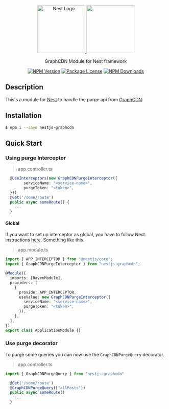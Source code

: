 <p align="center">
  <a href="https://nestjs.com/" target="blank"><img src="https://kamilmysliwiec.com/public/nest-logo.png#1"  height="150" alt="Nest Logo" />   </a>
  <a href="https://graphcdn.io" target="_blank"><img src="https://res.cloudinary.com/crunchbase-production/image/upload/c_lpad,f_auto,q_auto:eco,dpr_1/soeczselxya3vtswcxv5" height="150"></a>
</p>

<p align="center">GraphCDN Module for Nest framework</p>

<p align="center">
<a href="https://www.npmjs.com/package/nestjs-graphcdn"><img src="https://img.shields.io/npm/v/nestjs-graphcdn.svg" alt="NPM Version" /></a>
<a href="https://www.npmjs.com/package/nestjs-graphcdn"><img src="https://img.shields.io/npm/l/nestjs-graphcdn.svg" alt="Package License" /></a>
<a href="https://www.npmjs.com/package/nestjs-graphcdn"><img src="https://img.shields.io/npm/dm/nestjs-graphcdn.svg" alt="NPM Downloads" /></a>
</p>

## Description

This's a module for [Nest](https://github.com/nestjs/nest) to handle the purge api from [GraphCDN](https://graphcdn.io/).

## Installation

```bash
$ npm i --save nestjs-graphcdn
```

## Quick Start

### Using purge Interceptor

> app.controller.ts

```ts
  @UseInterceptors(new GraphCDNPurgeInterceptor({
        serviceName: "<service-name>",
        purgeToken: "<token>",
  }))
  @Get('/some/route')
  public async someRoute() {
    ...
  }
```

#### Global

If you want to set up interceptor as global, you have to follow Nest
instructions [here](https://docs.nestjs.com/interceptors). Something like
this.

> app.module.ts

```ts
import { APP_INTERCEPTOR } from "@nestjs/core";
import { GraphCDNPurgeInterceptor } from "nestjs-graphcdn";

@Module({
  imports: [RavenModule],
  providers: [
    {
      provide: APP_INTERCEPTOR,
      useValue: new GraphCDNPurgeInterceptor({
        serviceName: "<service-name>",
        purgeToken: "<token>",
      }),
    },
  ],
})
export class ApplicationModule {}
```

### Use purge decorator

To purge some queries you can now use the `GraphCDNPurgeQuery` decorator.

> app.controller.ts

```ts
import { GraphCDNPurgeQuery } from "nestjs-graphcdn"

  @Get('/some/route')
  @GraphCDNPurgeQuery(["allPosts"])
  public async someRoute()
    ...
  }
```
